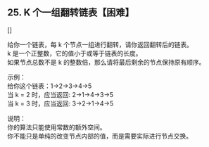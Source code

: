 ## 25. K 个一组翻转链表【困难】     
[]

给你一个链表，每 k 个节点一组进行翻转，请你返回翻转后的链表。     
k 是一个正整数，它的值小于或等于链表的长度。     
如果节点总数不是 k 的整数倍，那么请将最后剩余的节点保持原有顺序。      

示例：     
给你这个链表：1->2->3->4->5     
当 k = 2 时，应当返回: 2->1->4->3->5     
当 k = 3 时，应当返回: 3->2->1->4->5     

说明：     
你的算法只能使用常数的额外空间。     
你不能只是单纯的改变节点内部的值，而是需要实际进行节点交换。     



